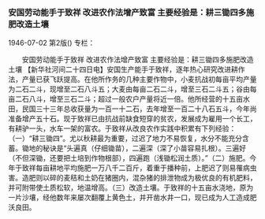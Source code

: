 ### 安国劳动能手于致祥  改进农作法增产致富  主要经验是：耕三锄四多施肥改造土壤

1946-07-02
第2版()
专栏：

　　安国劳动能手于致祥
    改进农作法增产致富
    主要经验是：耕三锄四多施肥改造土壤
    【新华社河间二十四日电】安国生产能手于致祥，逐年热心研究改进耕作法，产量已获飞跃提高。在他所作务的几种主要作物中，小麦抗战初每亩平均产量为二石二斗，现增至二石八斗五；大麦由每亩二石二斗，增至三石二斗五；谷由每亩二石八斗，增至三石二斗；超过一般农户产量将近一倍。他所经营的十五亩水田，民国三十三年总收获量为一百一十二石，去年增至一百二十八石五斗，今年尚准备增产五十石。现于致祥已由抗战前缺食短穿的贫农，发展成为雇用一个长工，有耕驴一头，水车一架的富农。于致祥从改良农作实践中积累有下列经验：（一）“耕三锄四”。尤以秋耕最为重要，过迟了地力不易恢复，水分不能充分含蓄。锄地的秘诀是“头遍真（仔细锄苗），二遍深（深了小苗容易扎根）。三遍好（不但深锄，还要把土培到作物根部），四遍跑（浅锄松润土质）。”（二）施肥。今年于致祥每亩耕地平均施肥一万八千二百斤，着重于播种前，上肥迟了则易罹病虫害。造肥则以碎的麦秸和土奶在猪圈内，混杂猪的排泄物成为极优良的有机肥料，并可附带使土质松软，地温增高。（三）改造土壤。于致祥的十五亩水浇地，原为一片沙壤，经他数年来屡次翻覆上黄色土，并开凿水井一口，现已成为人工造成肥沃良田。
